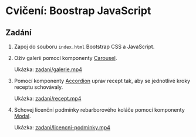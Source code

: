 # Cvičení: Boostrap JavaScript

## Zadání

1. Zapoj do souboru `index.html` Bootstrap CSS a JavaScript.

1. Oživ galerii pomocí komponenty [Carousel](https://getbootstrap.com/docs/5.3/components/carousel/).

   Ukázka: [zadani/galerie.mp4](https://github.com/Czechitas-podklady-WEB/cviceni-bootstrap-javascript/raw/main/zadani/galerie.mp4)

1. Pomocí komponenty [Accordion](https://getbootstrap.com/docs/5.3/components/accordion/) uprav recept tak, aby se jednotlivé kroky receptu schovávaly.

   Ukázka: [zadani/recept.mp4](https://github.com/Czechitas-podklady-WEB/cviceni-bootstrap-javascript/raw/main/zadani/recept.mp4)

1. Schovej licenční podmínky rebarborového koláče pomocí komponenty [Modal](https://getbootstrap.com/docs/5.3/components/modal/).

   Ukázka: [zadani/licencni-podminky.mp4](https://github.com/Czechitas-podklady-WEB/cviceni-bootstrap-javascript/raw/main/zadani/licencni-podminky.mp4)
